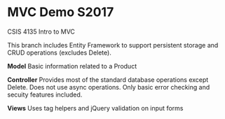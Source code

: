 
# MVC Demo S2017
CSIS 4135 Intro to MVC 

This branch includes Entity Framework to support persistent storage and CRUD operations (excludes Delete).

**Model**
Basic information related to a Product

**Controller**
Provides most of the standard database operations except Delete. Does not use async operations. Only basic error checking and secuity features included.

**Views**
Uses tag helpers and jQuery validation on input forms
